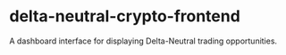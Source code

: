 # delta-neutral-crypto-frontend
A dashboard interface for displaying Delta-Neutral trading opportunities.
